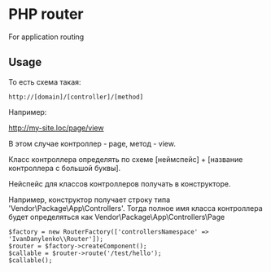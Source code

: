 # PHP router

 For application routing

## Usage
То есть схема такая:

`http://[domain]/[controller]/[method]`

Например:

http://my-site.loc/page/view

В этом случае контроллер - page, метод - view.

Класс контроллера определять по схеме [неймспейс] + [название контроллера с большой буквы].

Нейспейс для классов контроллеров получать в конструкторе.

Например, конструктор получает строку типа 'Vendor\Package\App\Controllers'. Тогда полное имя класса контроллера будет определяться как Vendor\Package\App\Controllers\Page

```
$factory = new RouterFactory(['controllersNamespace' => 'IvanDanylenko\\Router']);
$router = $factory->createComponent();
$callable = $router->route('/test/hello');
$callable();
```